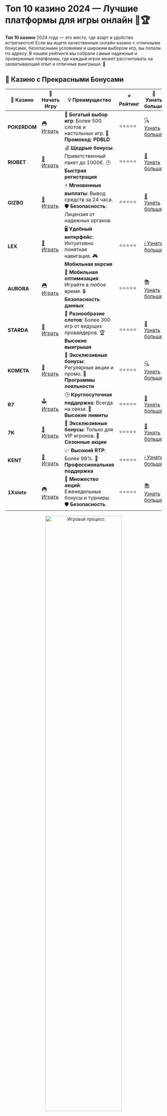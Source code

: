 # Топ 10 казино 2024 — Лучшие платформы для игры онлайн 🎰🏆

**Топ 10 казино** 2024 года — это место, где азарт и удобство встречаются! Если вы ищете качественные онлайн-казино с отличными бонусами, безопасными условиями и широким выбором игр, вы попали по адресу. В нашем рейтинге мы собрали самые надежные и проверенные платформы, где каждый игрок может рассчитывать на захватывающий опыт и отличные выигрыши. 🎉

## 🌟 Казино с Прекрасными Бонусами

| 🎲 **Казино** | 🔗 **Начать Игру** | 💡 **Преимущество** | ⭐ **Рейтинг** | 🔗 **Узнать больше** |
|--------------|---------------------|---------------------|----------------|----------------------|
| **POKERDOM**  | [🎮 Играть](https://brandplay.link/4k77v2yx) | 🎉 **Богатый выбор игр**: Более 500 слотов и настольных игр. 🎁 **Промокод**: **PDBLD** | ⭐⭐⭐⭐⭐ | [🔍 Узнать больше](https://brandplay.link/4k77v2yx) |
| **RIOBET**    | [🎰 Играть](https://brandplay.link/7xBLTPyj) | 💰 **Щедрые бонусы**: Приветственный пакет до 1000€. 🕒 **Быстрая регистрация** | ⭐⭐⭐⭐⭐ | [📖 Узнать больше](https://brandplay.link/7xBLTPyj) |
| **GIZBO**     | [🎲 Играть](https://brandplay.link/bprXw4YV) | ⚡ **Мгновенные выплаты**: Вывод средств за 24 часа. 🛡️ **Безопасность**: Лицензия от надежных органов | ⭐⭐⭐⭐⭐ | [📝 Узнать больше](https://brandplay.link/bprXw4YV) |
| **LEX**       | [🤑 Играть](https://brandplay.link/zW4hdDFV) | 🖥️ **Удобный интерфейс**: Интуитивно понятная навигация. 🎮 **Мобильная версия** | ⭐⭐⭐⭐⭐ | [ℹ️ Узнать больше](https://brandplay.link/zW4hdDFV) |
| **AURORA**    | [🎮 Играть](https://10trafic-stat2.com/click/668546556bcc6313411604bd/6766/13032/subaccount) | 📱 **Мобильная оптимизация**: Играйте в любое время. 🔒 **Безопасность данных** | ⭐⭐⭐⭐⭐ | [📚 Узнать больше](https://10trafic-stat2.com/click/668546556bcc6313411604bd/6766/13032/subaccount) |
| **STARDА**    | [🎯 Играть](https://brandplay.link/fB7xwRFL) | 🎰 **Разнообразие слотов**: Более 300 игр от ведущих провайдеров. 🏆 **Высокие выигрыши** | ⭐⭐⭐⭐⭐ | [🔎 Узнать больше](https://brandplay.link/fB7xwRFL) |
| **KOMETA**    | [🎰 Играть](https://brandplay.link/8ZymQJV8) | 🎁 **Эксклюзивные бонусы**: Регулярные акции и промо. 🔄 **Программы лояльности** | ⭐⭐⭐⭐⭐ | [🔍 Узнать больше](https://brandplay.link/8ZymQJV8) |
| **R7**        | [🕹️ Играть](https://brandplay.link/bMd3Yjsw) | 🕒 **Круглосуточная поддержка**: Всегда на связи. 💸 **Высокие лимиты** | ⭐⭐⭐⭐⭐ | [📖 Узнать больше](https://brandplay.link/bMd3Yjsw) |
| **7K**        | [🎲 Играть](https://brandplay.link/BvQyFShp) | 🌟 **Эксклюзивные бонусы**: Только для VIP игроков. 🎉 **Сезонные акции** | ⭐⭐⭐⭐⭐ | [📝 Узнать больше](https://brandplay.link/BvQyFShp) |
| **KENT**      | [🤑 Играть](https://brandplay.link/Fv2WP3js) | 📈 **Высокий RTP**: Более 98%. 💼 **Профессиональная поддержка** | ⭐⭐⭐⭐⭐ | [ℹ️ Узнать больше](https://brandplay.link/Fv2WP3js) |
| **1Xslots**   | [🎮 Играть](https://brandplay.link/hSB1khtr) | 🎉 **Множество акций**: Еженедельные бонусы и турниры. 🛡️ **Безопасность** | ⭐⭐⭐⭐⭐ | [📚 Узнать больше](https://brandplay.link/hSB1khtr) |

<div align="center"> <img src="https://i.pinimg.com/originals/1d/b3/25/1db325483acbe642c6d4e6fdd73a4988.gif" alt="Игровой процесс" width="70%"> </div>
---

## 🚀 Быстрые Выигрыши и Поддержка

| 🎲 **Казино** | 🔗 **Начать Игру** | 💡 **Преимущество** | ⭐ **Рейтинг** | 🔗 **Узнать больше** |
|--------------|---------------------|---------------------|----------------|----------------------|
| **GAMA**      | [🎯 Играть](https://brandplay.link/j6NMKsDz) | 🔍 **Интуитивный интерфейс**: Легкость использования. 🏅 **Престижные турниры** | ⭐⭐⭐⭐☆ | [🔎 Узнать больше](https://brandplay.link/j6NMKsDz) |
| **ONION**     | [🎰 Играть](https://brandplay.link/zBGRVpQ9) | 🤑 **Низкие ставки**: Идеально для начинающих. 🔄 **Быстрые выводы** | ⭐⭐⭐⭐☆ | [🔍 Узнать больше](https://brandplay.link/zBGRVpQ9) |
| **ЧЕМПИОН**   | [🕹️ Играть](https://temon-gter.cfd/go/lRq?p80412p304504pcc44t17455) | 🏅 **Лояльная программа**: Награды за активность. 🎁 **Ежемесячные бонусы** | ⭐⭐⭐⭐☆ | [📖 Узнать больше](https://temon-gter.cfd/go/lRq?p80412p304504pcc44t17455) |
| **VAVADA**    | [🎲 Играть](https://vavadapartner.pro/?promo=ea5c9275-6854-4505-94fc-95ab18221945-linkb2) | 🚀 **Быстрая регистрация**: Начните играть мгновенно. 🔐 **Безопасные транзакции** | ⭐⭐⭐⭐☆ | [📝 Узнать больше](https://vavadapartner.pro/?promo=ea5c9275-6854-4505-94fc-95ab18221945-linkb2) |
| **FRIENDS**   | [🤑 Играть](https://gofriends.mba/linkb2) | 🤝 **Социальные игры**: Играйте с друзьями. 🌐 **Мультиплатформенность** | ⭐⭐⭐⭐☆ | [ℹ️ Узнать больше](https://gofriends.mba/linkb2) |
| **1WIN**      | [🎮 Играть](https://brandplay.link/smXVpBbG) | 🏆 **Спортивные ставки**: Широкий выбор видов спорта. 💵 **Высокие коэффициенты** | ⭐⭐⭐⭐☆ | [📚 Узнать больше](https://brandplay.link/smXVpBbG) |
| **DRIP**      | [🎯 Играть](https://drp-ircp01.com/c07e6a3db) | 🌐 **Инновационные игры**: Новейшие игровые технологии. 🛡️ **Высокая безопасность** | ⭐⭐⭐⭐☆ | [🔎 Узнать больше](https://drp-ircp01.com/c07e6a3db) |
| **JOYCASINO** | [🎰 Играть](https://rpc30.call2me.pro/?/ru/registration?apkpop=0&partner=p24970p3291217pc98f) | 🎁 **Приятные бонусы**: Ежедневные акции и подарки. 🕹️ **Разнообразие игр** | ⭐⭐⭐⭐☆ | [🔍 Узнать больше](https://rpc30.call2me.pro/?/ru/registration?apkpop=0&partner=p24970p3291217pc98f) |
| **PLAYFORTUNA** | [🎮 Играть](https://fortunapromo.net/alt/playfortuna/registration?0dc4a9362a71feb7e3f165fb8e766f70) | 🎉 **Регулярные акции**: Бонусы, фриспины и многое другое. 🏅 **Турниры** | ⭐⭐⭐⭐☆ | [📚 Узнать больше](https://fortunapromo.net/alt/playfortuna/registration?0dc4a9362a71feb7e3f165fb8e766f70) |
| **SYKAA**     | [🤑 Играть](https://s-two-way.com/?source=linkb2&pid=30697) | 💸 **Доступные ставки**: Идеально для новичков. 🎁 **Щедрые бонусы** | ⭐⭐⭐⭐☆ | [🔍 Узнать больше](https://s-two-way.com/?source=linkb2&pid=30697) |

<div align="center"> <img src="https://i.pinimg.com/originals/1d/b3/25/1db325483acbe642c6d4e6fdd73a4988.gif" alt="Игровой процесс" width="70%"> </div>

![Топ 10 казино](https://i.pinimg.com/originals/a9/29/6e/a9296ea1cf6a7c20a985e593451f0323.png)

## Почему стоит выбирать **Топ 10 казино**? 🤔

Выбор онлайн-казино — это не просто случайность, а важное решение, которое влияет на ваш игровой опыт. Наш рейтинг **Топ 10 казино** собрал только самые безопасные и прибыльные платформы. Вот несколько причин, почему стоит выбирать именно эти казино:

- **Высокая безопасность**: Все казино в нашем списке имеют лицензию и используют передовые технологии для защиты данных игроков.
- **Щедрые бонусы**: Получайте выгодные бонусы за регистрацию, фриспины и другие акции, которые значительно увеличат ваши шансы на успех.
- **Разнообразие игр**: Слоты, покер, рулетка и другие игры — каждый найдет что-то для себя.
- **Удобство вывода средств**: Множество вариантов для пополнения счета и вывода выигрышей — банковские карты, электронные кошельки и криптовалюта.

## Как выбрать **Топ 10 казино**? 🏅

При выборе онлайн-казино важно учитывать несколько факторов, чтобы не ошибиться с выбором:

### 1. **Рейтинг и отзывы игроков**

Внимательно изучайте отзывы и рейтинги казино, чтобы узнать, насколько платформа удовлетворяет требования пользователей. Мы собрали самые проверенные и высоко оцененные казино, чтобы вы могли играть с уверенностью.

### 2. **Бонусные предложения**

Лучшие казино предлагают своим игрокам отличные бонусы, которые могут значительно увеличить ваш баланс. Обратите внимание на бонусы за регистрацию, фриспины и другие акции, которые сделают вашу игру более выгодной.

### 3. **Выбор игр**

Лучшие онлайн-казино предлагают разнообразие игр от ведущих провайдеров, включая слоты, покер, рулетку и живое казино.

### 4. **Методы пополнения и вывода средств**

Убедитесь, что выбранное казино поддерживает удобные способы пополнения счета и вывода средств. Хорошее казино всегда предлагает несколько вариантов — от банковских карт до криптовалютных платежей.

## Рейтинг **Топ 10 казино** 2024 года 🎯

Ниже вы найдете список из десяти лучших онлайн-казино 2024 года, которые заслужили доверие игроков благодаря своим характеристикам:

| Казино              | Бонус за регистрацию | Оценка игроков | Популярные игры         |
|---------------------|----------------------|----------------|-------------------------|
| **Pokerdom**         | 100% до 15 000 ₽      | ⭐⭐⭐⭐⭐         | Покер, Слоты, Рулетка    |
| **Riobet**           | 50 фриспинов          | ⭐⭐⭐⭐⭐         | Слоты, Лайв Казино      |
| **Gizbo**            | 200% на первый депозит| ⭐⭐⭐⭐          | Слоты, Рулетка, Лото    |
| **LEX**              | 100 фриспинов         | ⭐⭐⭐⭐⭐         | Слоты, Рулетка, Покер   |
| **Aurora**           | 50% на депозит        | ⭐⭐⭐⭐          | Слоты, Лайв Казино      |
| **Starda**           | 30 фриспинов          | ⭐⭐⭐⭐⭐         | Слоты, Рулетка          |
| **Kometa**           | 100% на первый депозит| ⭐⭐⭐⭐⭐         | Слоты, Покер, Рулетка   |
| **R7**               | 150% до 20 000 ₽      | ⭐⭐⭐⭐          | Слоты, Покер, Лайв Казино|
| **7K**               | 50 фриспинов          | ⭐⭐⭐⭐          | Слоты, Лайв Казино      |
| **Kent**             | 100% на депозит       | ⭐⭐⭐⭐⭐         | Слоты, Рулетка          |

## Особенности **Топ 10 казино** 🔥

- **Высокая безопасность**: Все казино из нашего списка защищены современными системами безопасности, чтобы обеспечить честность игры.
- **Щедрые бонусы**: Вы можете воспользоваться бонусами за регистрацию, фриспинами и другими акциями, что повысит ваши шансы на выигрыш.
- **Удобство вывода средств**: Казино предлагают различные способы вывода денег, включая электронные кошельки и криптовалюту.
- **Круглосуточная поддержка**: Получите помощь в любое время суток благодаря качественной службе поддержки, которая работает 24/7.

## Заключение 🏅

Выбирайте **Топ 10 казино** из нашего списка и наслаждайтесь безопасной игрой с отличными бонусами! Мы гарантируем, что на этих платформах вы найдете не только разнообразие игр, но и лучшие условия для выигрыша. Удачи в игре! 🍀💸

Пусть ваша игра будет удачной и прибыльной! 🎉
